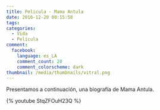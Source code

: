 ```yaml
---
title: Pelicula - Mama Antula
date: 2016-12-20 00:15:58
tags:
categories:
  - Vida
  - Película
comment:
  facebook:
    language: es_LA
    comment_count: 20
    comment_colorscheme: dark
thumbnail: /media/thumbnails/vitral.png
---
```


Presentamos a continuación, una biografía de Mama Antula.

{% youtube StqZFOuH23Q %}
